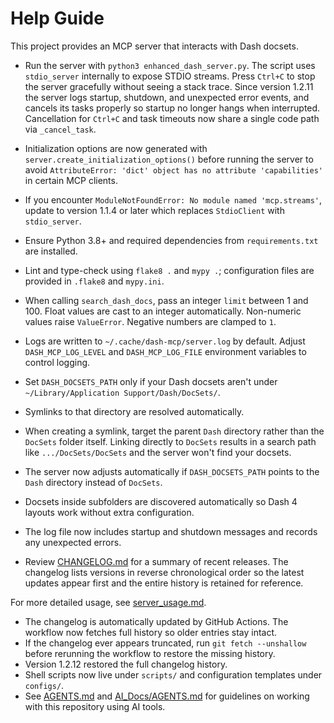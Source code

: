 # Help Guide

This project provides an MCP server that interacts with Dash docsets.

- Run the server with `python3 enhanced_dash_server.py`. The script uses
  `stdio_server` internally to expose STDIO streams. Press `Ctrl+C` to
  stop the server gracefully without seeing a stack trace. Since version
  1.2.11 the server logs startup, shutdown, and unexpected error events, and cancels its tasks properly so startup no longer hangs
  when interrupted. Cancellation for `Ctrl+C` and task timeouts now
  share a single code path via `_cancel_task`.
- Initialization options are now generated with
  `server.create_initialization_options()` before running the server to avoid
  `AttributeError: 'dict' object has no attribute 'capabilities'` in certain MCP
  clients.
- If you encounter `ModuleNotFoundError: No module named 'mcp.streams'`,
  update to version 1.1.4 or later which replaces `StdioClient` with
  `stdio_server`.
- Ensure Python 3.8+ and required dependencies from `requirements.txt` are installed.
- Lint and type-check using `flake8 .` and `mypy .`; configuration files are
  provided in `.flake8` and `mypy.ini`.
- When calling `search_dash_docs`, pass an integer `limit` between 1 and 100.
  Float values are cast to an integer automatically. Non-numeric values raise `ValueError`. Negative numbers are clamped to `1`.
- Logs are written to `~/.cache/dash-mcp/server.log` by default. Adjust
  `DASH_MCP_LOG_LEVEL` and `DASH_MCP_LOG_FILE` environment variables to
  control logging.
- Set `DASH_DOCSETS_PATH` only if your Dash docsets aren't under
  `~/Library/Application Support/Dash/DocSets/`.
- Symlinks to that directory are resolved automatically.
- When creating a symlink, target the parent `Dash` directory rather than the
  `DocSets` folder itself. Linking directly to `DocSets` results in a search
  path like `.../DocSets/DocSets` and the server won't find your docsets.
- The server now adjusts automatically if `DASH_DOCSETS_PATH` points to the
  `Dash` directory instead of `DocSets`.
- Docsets inside subfolders are discovered automatically so Dash 4 layouts work
  without extra configuration.
- The log file now includes startup and shutdown messages and records any unexpected errors.

- Review [CHANGELOG.md](../CHANGELOG.md) for a summary of recent releases. The changelog lists versions in reverse chronological order so the latest updates appear first and the entire history is retained for reference.

For more detailed usage, see [server_usage.md](server_usage.md).
- The changelog is automatically updated by GitHub Actions. The workflow now fetches full history so older entries stay intact.
- If the changelog ever appears truncated, run `git fetch --unshallow` before rerunning the workflow to restore the missing history.
- Version 1.2.12 restored the full changelog history.
- Shell scripts now live under `scripts/` and configuration templates under `configs/`.
- See [AGENTS.md](../AGENTS.md) and [AI_Docs/AGENTS.md](../AI_Docs/AGENTS.md) for guidelines on working with this repository using AI tools.
